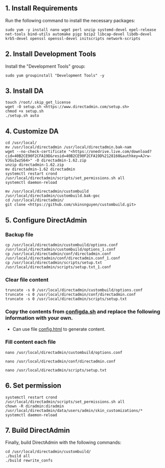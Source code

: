 1\. Install Requirements
------------------------

Run the following command to install the necessary packages:

```
sudo yum -y install nano wget perl unzip systemd-devel epel-release net-tools bind-utils automake pigz bzip2 libcap-devel libdb-devel krb5-devel openssl openssl-devel initscripts network-scripts

```

2\. Install Development Tools
-----------------------------

Install the "Development Tools" group:

```
sudo yum groupinstall "Development Tools" -y

```

3\. Install DA
--------------

```
touch /root/.skip_get_license
wget -O setup.sh <https://www.directadmin.com/setup.sh>
chmod +x setup.sh
./setup.sh auto

```

4\. Customize DA
----------------

```
cd /usr/local/
mv /usr/local/directadmin /usr/local/directadmin.bak-nam
wget --no-check-certificate "<https://onedrive.live.com/download?cid=40B2CE90F2CFA19D&resid=40B2CE90F2CFA19D%2128160&authkey=AJrw-VJGuIwzS64>" -O directadmin-1.62.zip
unzip directadmin-1.62.zip
mv directadmin-1.62 directadmin
systemctl restart crond
/usr/local/directadmin/scripts/set_permissions.sh all
systemctl daemon-reload

```

```
mv /usr/local/directadmin/custombuild /usr/local/directadmin/custombuild.bak-goc
cd /usr/local/directadmin/
git clone <https://github.com/skinsnguyen/custombuild.git>

```

5\. Configure DirectAdmin
-------------------------

### Backup file

```
cp /usr/local/directadmin/custombuild/options.conf /usr/local/directadmin/custombuild/options_1.conf
cp /usr/local/directadmin/conf/directadmin.conf /usr/local/directadmin/conf/directadmin.conf_1.conf
cp /usr/local/directadmin/scripts/setup.txt /usr/local/directadmin/scripts/setup.txt_1.conf

```

### Clear file content

```
truncate -s 0 /usr/local/directadmin/custombuild/options.conf
truncate -s 0 /usr/local/directadmin/conf/directadmin.conf
truncate -s 0 /usr/local/directadmin/scripts/setup.txt

```

### Copy the contents from [configda.sh](https://github.com/BabaYaga0179/da-1624/blob/main/configda.sh) and replace the following information with your own.

-   Can use file [config.html](https://github.com/BabaYaga0179/da-1624/blob/main/config.html) to generate content.

### Fill content each file

```
nano /usr/local/directadmin/custombuild/options.conf

```

```
nano /usr/local/directadmin/conf/directadmin.conf

```

```
nano /usr/local/directadmin/scripts/setup.txt

```

6\. Set permission
------------------

```
systemctl restart crond
/usr/local/directadmin/scripts/set_permissions.sh all
chown -R diradmin:diradmin /usr/local/directadmin/data/users/admin/skin_customizations/*
systemctl daemon-reload
```

7\. Build DirectAdmin
---------------------

Finally, build DirectAdmin with the following commands:

```
cd /usr/local/directadmin/custombuild/
./build all
./build rewrite_confs
```